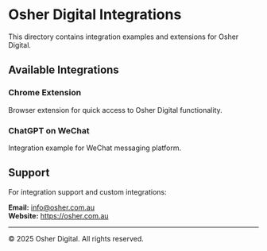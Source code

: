 # Osher Digital Integrations

This directory contains integration examples and extensions for Osher Digital.

## Available Integrations

### Chrome Extension
Browser extension for quick access to Osher Digital functionality.

### ChatGPT on WeChat
Integration example for WeChat messaging platform.

## Support

For integration support and custom integrations:

**Email:** info@osher.com.au  
**Website:** https://osher.com.au

---

© 2025 Osher Digital. All rights reserved.


